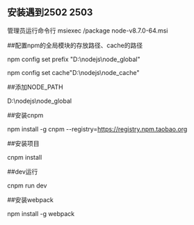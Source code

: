 ## 安装遇到2502 2503

管理员运行命令行
msiexec /package node-v8.7.0-64.msi

##配置npm的全局模块的存放路径、cache的路径

npm config set prefix "D:\nodejs\node_global"

npm config set cache"D:\nodejs\node_cache"

##添加NODE_PATH

D:\nodejs\node_global

##安装cnpm

npm install -g cnpm --registry=https://registry.npm.taobao.org

##安装项目

cnpm install

##dev运行

cnpm run dev

##安装webpack

npm install -g webpack